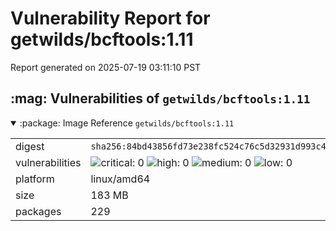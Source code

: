 # Vulnerability Report for getwilds/bcftools:1.11

Report generated on 2025-07-19 03:11:10 PST

<h2>:mag: Vulnerabilities of <code>getwilds/bcftools:1.11</code></h2>

<details open="true"><summary>:package: Image Reference</strong> <code>getwilds/bcftools:1.11</code></summary>
<table>
<tr><td>digest</td><td><code>sha256:84bd43856fd73e238fc524c76c5d32931d993c4c6389ef605429ff79e40e5c85</code></td><tr><tr><td>vulnerabilities</td><td><img alt="critical: 0" src="https://img.shields.io/badge/critical-0-lightgrey"/> <img alt="high: 0" src="https://img.shields.io/badge/high-0-lightgrey"/> <img alt="medium: 0" src="https://img.shields.io/badge/medium-0-lightgrey"/> <img alt="low: 0" src="https://img.shields.io/badge/low-0-lightgrey"/> <!-- unspecified: 0 --></td></tr>
<tr><td>platform</td><td>linux/amd64</td></tr>
<tr><td>size</td><td>183 MB</td></tr>
<tr><td>packages</td><td>229</td></tr>
</table>
</details></table>
</details>

<table></table>